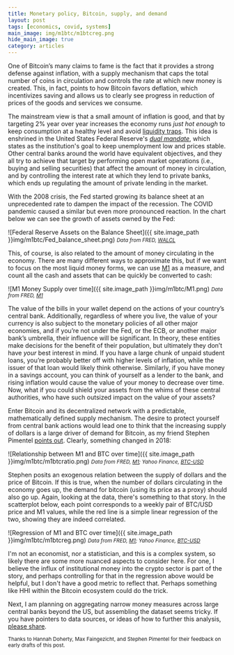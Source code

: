 ```yaml
---
title: Monetary policy, Bitcoin, supply, and demand
layout: post
tags: [economics, covid, systems]
main_image: img/m1btc/m1btcreg.png
hide_main_image: true
category: articles
---
```

One of Bitcoin’s many claims to fame is the fact that it provides a strong defense against inflation, with a supply mechanism that caps the total number of coins in circulation and controls the rate at which new money is created. This, in fact, points to how Bitcoin favors deflation, which incentivizes saving and allows us to clearly see progress in reduction of prices of the goods and services we consume.

The mainstream view is that a small amount of inflation is good, and that by targeting 2% year over year increases the economy runs _just hot enough_ to keep consumption at a healthy level and avoid [liquidity traps](https://www.investopedia.com/terms/l/liquiditytrap.asp). This idea is enshrined in the United States Federal Reserve's [_dual mandate_](https://www.chicagofed.org/research/dual-mandate/dual-mandate), which states as the institution's goal to keep unemployment low and prices stable. Other central banks around the world have equivalent objectives, and they all try to achieve that target by performing open market operations (i.e., buying and selling securities) that affect the amount of money in circulation, and by controlling the interest rate at which they lend to private banks, which ends up regulating the amount of private lending in the market.

With the 2008 crisis, the Fed started growing its balance sheet at an unprecedented rate to dampen the impact of the recession. The COVID pandemic caused a similar but even more pronounced reaction. In the chart below we can see the growth of assets owned by the Fed:

![Federal Reserve Assets on the Balance Sheet]({{ site.image_path }}img/m1btc/Fed_balance_sheet.png)
<small><em>Data from FRED, [WALCL](https://fred.stlouisfed.org/series/WALCL)</em></small>

This, of course, is also related to the amount of money circulating in the economy. There are many different ways to approximate this, but if we want to focus on the most liquid money forms, we can use [M1](https://www.investopedia.com/terms/m/m1.asp) as a measure, and count all the cash and assets that can be quickly be converted to cash:

![M1 Money Supply over time]({{ site.image_path }}img/m1btc/M1.png)
<small><em>Data from FRED, [M1](https://fred.stlouisfed.org/series/M1)</em></small>

The value of the bills in your wallet depend on the actions of your country’s central bank. Additionally, regardless of where you live, the value of your currency is also subject to the monetary policies of all other major economies, and if you’re not under the Fed, or the ECB, or another major bank’s umbrella, their influence will be significant. In theory, these entities make decisions for the benefit of their population, but ultimately they don’t have _your_ best interest in mind. If you have a large chunk of unpaid student loans, you’re probably better off with higher levels of inflation, while the issuer of that loan would likely think otherwise. Similarly, if you have money in a savings account, you can think of yourself as a lender to the bank, and rising inflation would cause the value of your money to decrease over time. Now, what if you could shield your assets from the whims of these central authorities, who have such outsized impact on the value of your assets?

Enter Bitcoin and its decentralized network with a predictable, mathematically defined supply mechanism. The desire to protect yourself from central bank actions would lead one to think that the increasing supply of dollars is a large driver of demand for Bitcoin, as my friend Stephen Pimentel [points out](https://twitter.com/avyfain/status/1350909622714990592). Clearly, something changed in 2018:

![Relationship between M1 and BTC over time]({{ site.image_path }}img/m1btc/m1btcratio.png)
<small><em>Data from FRED, [M1](https://fred.stlouisfed.org/series/M1); Yahoo Finance, [BTC-USD](https://finance.yahoo.com/quote/BTC-USD/history/)</em></small>

Stephen posits an exogenous relation between the supply of dollars and the price of Bitcoin. If this is true, when the number of dollars circulating in the economy goes up, the demand for bitcoin (using its price as a proxy) should also go up. Again, looking at the data, there's something to that story. In the scatterplot below, each point corresponds to a weekly pair of BTC/USD price and M1 values, while the red line is a simple linear regression of the two, showing they are indeed correlated.

![Regression of M1 and BTC over time]({{ site.image_path }}img/m1btc/m1btcreg.png)
<small><em>Data from FRED, [M1](https://fred.stlouisfed.org/series/M1); Yahoo Finance, [BTC-USD](https://finance.yahoo.com/quote/BTC-USD/history/)</em></small>

I'm not an economist, nor a statistician, and this is a complex system, so likely there are some more nuanced aspects to consider here. For one, I believe the influx of institutional money into the crypto sector is part of the story, and perhaps controlling for that in the regression above would be helpful, but I don't have a good metric to reflect that. Perhaps something like HHI within the Bitcoin ecosystem could do the trick.

Next, I am planning on aggregating narrow money measures across large central banks beyond the US, but assembling the dataset seems tricky. If you have pointers to data sources, or ideas of how to further this analysis, [please share](/contact). 

<small>Thanks to Hannah Doherty, Max Faingezicht, and Stephen Pimentel for their feedback on early drafts of this post.</small>